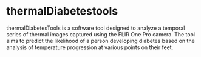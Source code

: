 # thermalDiabetestools
thermalDiabetesTools is a software tool designed to analyze a temporal series of thermal images captured using the FLIR One Pro camera. The tool aims to predict the likelihood of a person developing diabetes based on the analysis of temperature progression at various points on their feet.
